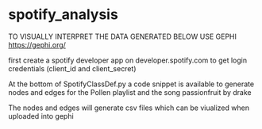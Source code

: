 # spotify_analysis

TO VISUALLY INTERPRET THE DATA GENERATED BELOW USE GEPHI https://gephi.org/

first create a spotify developer app on developer.spotify.com to get login credentials (client_id and client_secret)

At the bottom of SpotifyClassDef.py a code snippet is available to generate nodes and edges for the Pollen playlist and the song passionfruit by drake

The nodes and edges will generate csv files which can be viualized when uploaded into gephi

